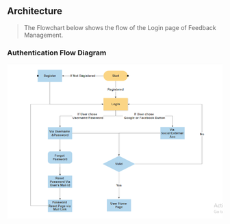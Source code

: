## Architecture

> The Flowchart below shows the flow of the Login page of Feedback Management.

### Authentication Flow Diagram
![Alt text](_images/Architecture.png)